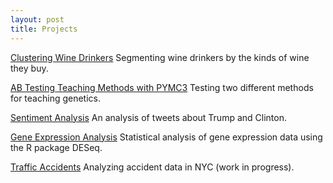 ```yaml
---
layout: post
title: Projects
---
```



 [Clustering Wine Drinkers](https://github.com/JoomiK/WineDrinkers/blob/master/WineDrinkers.ipynb) 
 Segmenting wine drinkers by the kinds of wine they buy.
 
 [AB Testing Teaching Methods with PYMC3]( https://github.com/JoomiK/AB-testing-teaching-methods/blob/master/AB%20Testing%20teaching%20methods.ipynb)
 Testing two different methods for teaching genetics.
 
 [Sentiment Analysis](https://github.com/JoomiK/Trump_Clinton_Tweets/blob/master/Trump_Clinton_tweets.ipynb) 
An analysis of tweets about Trump and Clinton.

 [Gene Expression Analysis](https://github.com/JoomiK/GeneExpression) 
Statistical analysis of gene expression data using the R package DESeq.

 [Traffic Accidents](https://github.com/JoomiK/Accidents/blob/master/Accidents.ipynb) 
Analyzing accident data in NYC (work in progress).
